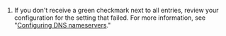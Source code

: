 1. If you don't receive a green checkmark next to all entries, review your configuration for the setting that failed. For more information, see "[Configuring DNS nameservers](/enterprise/admin/guides/installation/configuring-dns-nameservers/)."
